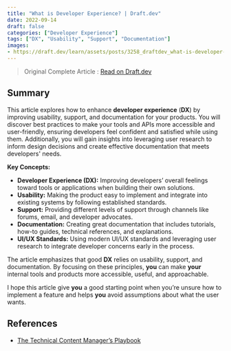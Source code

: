 ```yaml
---
title: "What is Developer Experience? | Draft.dev"
date: 2022-09-14
draft: false
categories: ["Developer Experience"]
tags: ["DX", "Usability", "Support", "Documentation"]
images:
- https://draft.dev/learn/assets/posts/3258_draftdev_what-is-developer-experience_1200x2280_option-1-1-.png
---
```


> Original Complete Article : [Read on Draft.dev](https://draft.dev/learn/what-is-developer-experience)

## Summary

This article explores how to enhance **developer experience** (**DX**) by improving usability, support, and documentation for your products. You will discover best practices to make your tools and APIs more accessible and user-friendly, ensuring developers feel confident and satisfied while using them. Additionally, you will gain insights into leveraging user research to inform design decisions and create effective documentation that meets developers' needs.

**Key Concepts:**

*   **Developer Experience (DX):** Improving developers’ overall feelings toward tools or applications when building their own solutions.
*   **Usability:** Making the product easy to implement and integrate into existing systems by following established standards.
*   **Support:** Providing different levels of support through channels like forums, email, and developer advocates.
*   **Documentation:** Creating great documentation that includes tutorials, how-to guides, technical references, and explanations.
*   **UI/UX Standards:** Using modern UI/UX standards and leveraging user research to integrate developer concerns early in the process.

The article emphasizes that good **DX** relies on usability, support, and documentation. By focusing on these principles, **you** can make **your** internal tools and products more accessible, useful, and approachable.

I hope this article give **you** a good starting point when you’re unsure how to implement a feature and helps **you** avoid assumptions about what the user wants.

## References

*   [The Technical Content Manager’s Playbook](https://draft.dev/learn/build-a-blog-that-software-developers-will-read)

